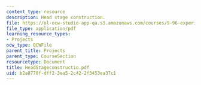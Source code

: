 ```yaml
---
content_type: resource
description: Head stage construction.
file: https://ol-ocw-studio-app-qa.s3.amazonaws.com/courses/9-96-experimental-methods-of-adjustable-tetrode-array-neurophysiology-january-iap-2001/b2a8770fdff23ea52c422f3453ea37c1_HeadStageconstructio.pdf
file_type: application/pdf
learning_resource_types:
- Projects
ocw_type: OCWFile
parent_title: Projects
parent_type: CourseSection
resourcetype: Document
title: HeadStageconstructio.pdf
uid: b2a8770f-dff2-3ea5-2c42-2f3453ea37c1
---
```

